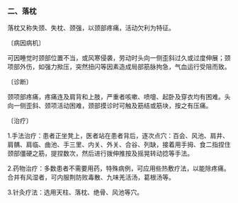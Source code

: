 ### 二、落枕

落枕又称失颈、失枕、颈强，以颈部疼痛，活动欠利为特征。

〔病因病机〕

可因睡觉时颈部位置不当，或风寒侵袭，劳动时头向一侧歪斜过久或过度伸展；颈项部外伤，如强力揿压，突然扭闪等因素造成局部筋脉拘急，气血运行受阻而致。

〔诊断〕

颈项部疼痛，疼痛连及肩背和上肢，严重者咳嗽、喷嚏、起卧及穿衣均有困难。头向一侧歪斜、颈项活动困难，颈部摸诊时可触及筋结或筋块，按之有压痛。

〔治疗〕

1.手法治疗：患者正坐凳上，医者站在患者背后，逐次点穴：百会、风池、肩井、肩髃、肩临、曲池、手三里、内关、外关、合谷、列缺，接着用手拇、食二指捏住颈部僵硬之筋，提捏数次，然后进行拨伸推按及摇晃转动捻等手法。

2.药物治疗：多数患者不需要用药，特殊病例，可应用些热敷疗法，以能除疼痛。合并有风湿者，可内服荆防败毒散、九味羌活汤，葛根汤等。

3.针灸疗法：选用天柱、落枕、绝骨、风池等穴。

